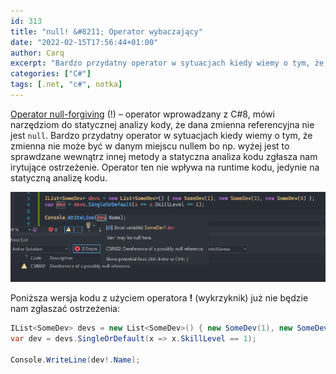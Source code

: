 ```yaml
---
id: 313
title: "null! &#8211; Operator wybaczający"
date: "2022-02-15T17:56:44+01:00"
author: Carq
excerpt: "Bardzo przydatny operator w sytuacjach kiedy wiemy o tym, że zmienna nie może być w danym miejscu nullem bo np.  wyżej jest to sprawdzane wewnątrz innej metody a statyczna analiza kodu zgłasza nam irytujące ostrzeżenie.  Operator ten nie wpływa na runtime kodu, jedynie na statyczną analizę kodu."
categories: ["C#"]
tags: [.net, "c#", notka]
---
```


[Operator null-forgiving](https://docs.microsoft.com/en-us/dotnet/csharp/language-reference/operators/null-forgiving) (!) – operator wprowadzany z C#8, mówi narzędziom do statycznej analizy kody, że dana zmienna referencyjna nie jest `null`. Bardzo przydatny operator w sytuacjach kiedy wiemy o tym, że zmienna nie może być w danym miejscu nullem bo np. wyżej jest to sprawdzane wewnątrz innej metody a statyczna analiza kodu zgłasza nam irytujące ostrzeżenie. Operator ten nie wpływa na runtime kodu, jedynie na statyczną analizę kodu.

![](/assets/posts/null_01.png)

Poniższa wersja kodu z użyciem operatora **!** (wykrzyknik) już nie będzie nam zgłaszać ostrzeżenia:

```csharp
IList<SomeDev> devs = new List<SomeDev>() { new SomeDev(1), new SomeDev(3), new SomeDev(4) };
var dev = devs.SingleOrDefault(x => x.SkillLevel == 1);

Console.WriteLine(dev!.Name);

```
